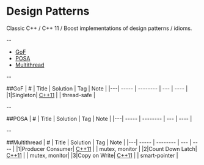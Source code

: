 # Design Patterns

Classic C++ / C++ 11 / Boost implementations of design patterns / idioms.

--

* [GoF](https://github.com/kamyu104/DesignPattern#gof)
* [POSA](https://github.com/kamyu104/DesignPattern#posa)
* [Multithread](https://github.com/kamyu104/DesignPattern#multithread)

--

##GoF
| # | Title | Solution | Tag | Note |
|---| ----- | -------- | --- | ---- |
|1|Singleton| [C++11](./C++11/singleton.cpp) | | thread-safe |

--

##POSA
| # | Title | Solution | Tag | Note |
|---| ----- | -------- | --- | ---- |

--

##Multithread
| # | Title | Solution | Tag | Note |
|---| ----- | -------- | --- | ---- |
|1|Producer Consumer| [C++11](./C++11/producer-consumer.cpp) | | mutex, monitor |
|2|Count Down Latch| [C++11](./C++11/count-down-latch.cpp) | | mutex, monitor|
|3|Copy on Write| [C++11](./C++11/copy-on-write.cpp) | | smart-pointer |


